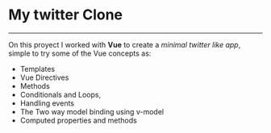 # My twitter Clone 

---

On this proyect I worked with **Vue** to create a _minimal twitter like app_, simple to try some of the Vue concepts as:
- Templates
- Vue Directives
- Methods
- Conditionals and Loops, 
- Handling events 
- The Two way model binding using v-model
- Computed properties and methods
